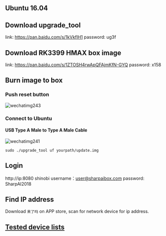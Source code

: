 
## Ubuntu 16.04


## Download upgrade_tool

link: https://pan.baidu.com/s/1kVkflH1 password: ug3f  

## Download RK3399 HMAX box image

link: https://pan.baidu.com/s/1ZTOSH4rwApQFAjmKfN-GYQ password: x158

## Burn image to box

### Push reset button
![wechatimg243](https://user-images.githubusercontent.com/3085564/46048900-8d433780-c0e0-11e8-8920-2bdfbe0b67bc.jpeg)
### Connect to Ubuntu

#### USB Type A Male to Type A Male Cable
![wechatimg241](https://user-images.githubusercontent.com/3085564/46048922-a64be880-c0e0-11e8-9a6b-b75cff48767e.jpeg)

```
sudo ./upgrade_tool uf yourpath/update.img
```


## Login
http://ip:8080
shinobi username：user@sharpaibox.com
password: SharpAI2018

## Find IP address

Download `来了吗` on APP store, scan for network device for ip address.


## [Tested device lists](https://github.com/SharpAI/facebox_sdk/tree/master/hardwares)
